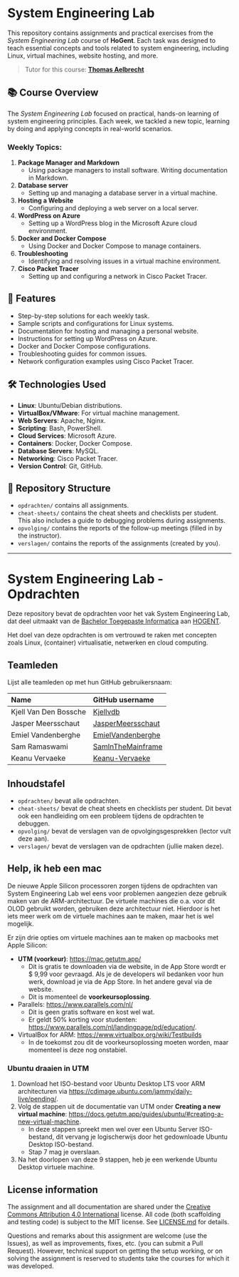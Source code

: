 # System Engineering Lab

This repository contains assignments and practical exercises from the *System Engineering Lab* course of **HoGent**. Each task was designed to teach essential concepts and tools related to system engineering, including Linux, virtual machines, website hosting, and more.

> Tutor for this course: [**Thomas Aelbrecht**](https://github.com/thomasaelbrecht)

## 📚 Course Overview

The *System Engineering Lab* focused on practical, hands-on learning of system engineering principles. Each week, we tackled a new topic, learning by doing and applying concepts in real-world scenarios.

### Weekly Topics:
1. **Package Manager and Markdown**  
   - Using package managers to install software. Writing documentation in Markdown.
2. **Database server**  
   - Setting up and managing a database server in a virtual machine.
3. **Hosting a Website**  
   - Configuring and deploying a web server on a local server.
4. **WordPress on Azure**  
   - Setting up a WordPress blog in the Microsoft Azure cloud environment.
5. **Docker and Docker Compose**  
   - Using Docker and Docker Compose to manage containers.
6. **Troubleshooting**  
   - Identifying and resolving issues in a virtual machine environment.
7. **Cisco Packet Tracer**  
   - Setting up and configuring a network in Cisco Packet Tracer.

## 🚀 Features

- Step-by-step solutions for each weekly task.
- Sample scripts and configurations for Linux systems.
- Documentation for hosting and managing a personal website.
- Instructions for setting up WordPress on Azure.
- Docker and Docker Compose configurations.
- Troubleshooting guides for common issues.
- Network configuration examples using Cisco Packet Tracer.

## 🛠️ Technologies Used

- **Linux**: Ubuntu/Debian distributions.
- **VirtualBox/VMware**: For virtual machine management.
- **Web Servers**: Apache, Nginx.
- **Scripting**: Bash, PowerShell.
- **Cloud Services**: Microsoft Azure.
- **Containers**: Docker, Docker Compose.
- **Database Servers**: MySQL.
- **Networking**: Cisco Packet Tracer.
- **Version Control**: Git, GitHub.

## 📂 Repository Structure
- `opdrachten/` contains all assignments.
- `cheat-sheets/` contains the cheat sheets and checklists per student. This also includes a guide to debugging problems during assignments.
- `opvolging/` contains the reports of the follow-up meetings (filled in by the instructor).
- `verslagen/` contains the reports of the assignments (created by you).

---

# System Engineering Lab - Opdrachten

Deze repository bevat de opdrachten voor het vak System Engineering Lab, dat deel uitmaakt van de [Bachelor Toegepaste Informatica](https://www.hogent.be/opleidingen/bachelors/toegepaste-informatica/) aan [HOGENT](https://www.hogent.be/).

Het doel van deze opdrachten is om vertrouwd te raken met concepten zoals Linux, (container) virtualisatie, netwerken en cloud computing.

## Teamleden

Lijst alle teamleden op met hun GitHub gebruikersnaam:

| Name                  | GitHub username                                           |
| :-------------------- | :-------------------------------------------------------- |
| Kjell Van Den Bossche | [Kjellvdb](https://github.com/Kjellvdb)                   |
| Jasper Meersschaut    | [JasperMeersschaut](https://github.com/JasperMeersschaut) |
| Emiel Vandenberghe    | [EmielVandenberghe](https://github.com/EmielVandenberghe) |
| Sam Ramaswami         | [SamInTheMainframe](https://github.com/SamInTheMainframe) |
| Keanu Vervaeke        | [Keanu-Vervaeke](https://github.com/Keanu-Vervaeke)       |

## Inhoudstafel

- `opdrachten/` bevat alle opdrachten.
- `cheat-sheets/` bevat de cheat sheets en checklists per student. Dit bevat ook een handleiding om een probleem tijdens de opdrachten te debuggen.
- `opvolging/` bevat de verslagen van de opvolgingsgesprekken (lector vult deze aan).
- `verslagen/` bevat de verslagen van de opdrachten (jullie maken deze).

## Help, ik heb een mac

De nieuwe Apple Silicon processoren zorgen tijdens de opdrachten van System Engineering Lab wel eens voor problemen aangezien deze gebruik maken van de ARM-architectuur. De virtuele machines die o.a. voor dit OLOD gebruikt worden, gebruiken deze architectuur niet. Hierdoor is het iets meer werk om de virtuele machines aan te maken, maar het is wel mogelijk.

Er zijn drie opties om virtuele machines aan te maken op macbooks met Apple Silicon:

- **UTM (voorkeur)**: <https://mac.getutm.app/>
  - Dit is gratis te downloaden via de website, in de App Store wordt er \$ 9,99 voor gevraagd. Als je de developers wil bedanken voor hun werk, download je via de App Store. In het andere geval via de website.
  - Dit is momenteel de **voorkeursoplossing**.
- Parallels: <https://www.parallels.com/nl/>
  - Dit is geen gratis software en kost wel wat.
  - Er geldt 50% korting voor studenten: <https://www.parallels.com/nl/landingpage/pd/education/>.
- VirtualBox for ARM: <https://www.virtualbox.org/wiki/Testbuilds>
  - In de toekomst zou dit de voorkeursoplossing moeten worden, maar momenteel is deze nog onstabiel.

### Ubuntu draaien in UTM

1. Download het ISO-bestand voor Ubuntu Desktop LTS voor ARM architecturen via <https://cdimage.ubuntu.com/jammy/daily-live/pending/>.
2. Volg de stappen uit de documentatie van UTM onder **Creating a new virtual machine**: <https://docs.getutm.app/guides/ubuntu/#creating-a-new-virtual-machine>.
   - In deze stappen spreekt men wel over een Ubuntu Server ISO-bestand, dit vervang je logischerwijs door het gedownloade Ubuntu Desktop ISO-bestand.
   - Stap 7 mag je overslaan.
3. Na het doorlopen van deze 9 stappen, heb je een werkende Ubuntu Desktop virtuele machine.

## License information

The assignment and all documentation are shared under the [Creative Commons Attribution 4.0 International](http://creativecommons.org/licenses/by/4.0/) license. All code (both scaffolding and testing code) is subject to the MIT license. See [LICENSE.md](LICENSE.md) for details.

Questions and remarks about this assignment are welcome (use the Issues), as well as improvements, fixes, etc. (you can submit a Pull Request). However, technical support on getting the setup working, or on solving the assignment is reserved to students take the courses for which it was developed.
